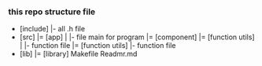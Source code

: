 ### this repo structure file

* [include]
    |- all .h file
* [src]
    |= [app]
    |    |- file main for program
    |= [component]
        |= [function utils]
        |   |- function file
        |= [function utils]
            |- function file
* [lib]
    |= [library]
Makefile
Readmr.md

